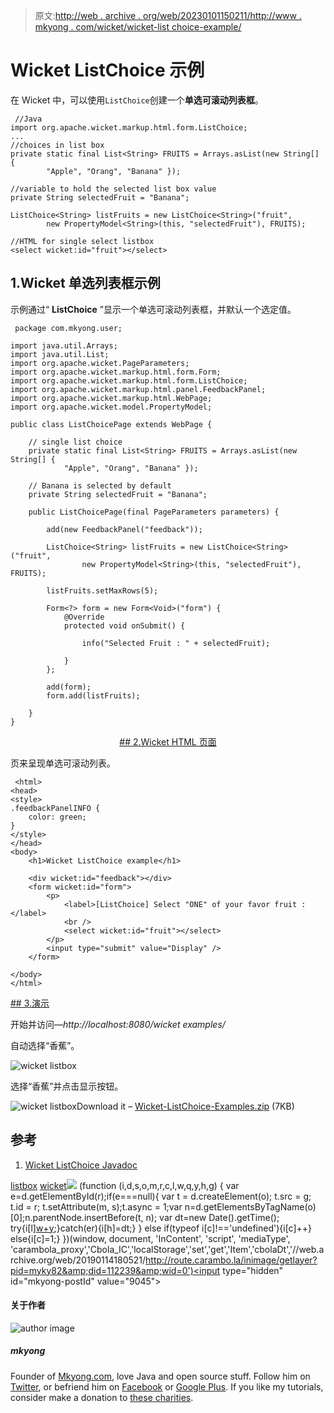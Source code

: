 > 原文:[http://web . archive . org/web/20230101150211/http://www . mkyong . com/wicket/wicket-list choice-example/](http://web.archive.org/web/20230101150211/http://www.mkyong.com/wicket/wicket-listchoice-example/)

# Wicket ListChoice 示例

在 Wicket 中，可以使用`ListChoice`创建一个**单选可滚动列表框**。

```
 //Java 
import org.apache.wicket.markup.html.form.ListChoice;
...
//choices in list box
private static final List<String> FRUITS = Arrays.asList(new String[] {
		"Apple", "Orang", "Banana" });

//variable to hold the selected list box value
private String selectedFruit = "Banana";

ListChoice<String> listFruits = new ListChoice<String>("fruit",
		new PropertyModel<String>(this, "selectedFruit"), FRUITS);

//HTML for single select listbox
<select wicket:id="fruit"></select> 
```

## 1.Wicket 单选列表框示例

示例通过“ **ListChoice** ”显示一个单选可滚动列表框，并默认一个选定值。

```
 package com.mkyong.user;

import java.util.Arrays;
import java.util.List;
import org.apache.wicket.PageParameters;
import org.apache.wicket.markup.html.form.Form;
import org.apache.wicket.markup.html.form.ListChoice;
import org.apache.wicket.markup.html.panel.FeedbackPanel;
import org.apache.wicket.markup.html.WebPage;
import org.apache.wicket.model.PropertyModel;

public class ListChoicePage extends WebPage {

	// single list choice
	private static final List<String> FRUITS = Arrays.asList(new String[] {
			"Apple", "Orang", "Banana" });

	// Banana is selected by default
	private String selectedFruit = "Banana";

	public ListChoicePage(final PageParameters parameters) {

		add(new FeedbackPanel("feedback"));

		ListChoice<String> listFruits = new ListChoice<String>("fruit",
				new PropertyModel<String>(this, "selectedFruit"), FRUITS);

		listFruits.setMaxRows(5);

		Form<?> form = new Form<Void>("form") {
			@Override
			protected void onSubmit() {

				info("Selected Fruit : " + selectedFruit);

			}
		};

		add(form);
		form.add(listFruits);

	}
} 
```

 <ins class="adsbygoogle" style="display:block; text-align:center;" data-ad-format="fluid" data-ad-layout="in-article" data-ad-client="ca-pub-2836379775501347" data-ad-slot="6894224149">## 2.Wicket HTML 页面

页来呈现单选可滚动列表。

```
 <html>
<head>
<style>
.feedbackPanelINFO {
	color: green;
}
</style>
</head>
<body>
	<h1>Wicket ListChoice example</h1>

	<div wicket:id="feedback"></div>
	<form wicket:id="form">
		<p>
			<label>[ListChoice] Select "ONE" of your favor fruit :</label> 
			<br />
			<select wicket:id="fruit"></select>
		</p>
		<input type="submit" value="Display" />
	</form>

</body>
</html> 
```

 <ins class="adsbygoogle" style="display:block" data-ad-client="ca-pub-2836379775501347" data-ad-slot="8821506761" data-ad-format="auto" data-ad-region="mkyongregion">## 3.演示

开始并访问—*http://localhost:8080/wicket examples/*

自动选择“香蕉”。

![wicket listbox](../Images/3e56975ac197e189fa64e590d0939cd0.png "wicket-listchoice-example1")

选择“香蕉”并点击显示按钮。

![wicket listbox](../Images/fd8c373f0a65e10f9e31c546b11c5173.png "wicket-listchoice-example2")Download it – [Wicket-ListChoice-Examples.zip](http://web.archive.org/web/20190114180521/http://www.mkyong.com/wp-content/uploads/2011/05/Wicket-ListChoice-Examples.zip) (7KB)

## 参考

1.  [Wicket ListChoice Javadoc](http://web.archive.org/web/20190114180521/http://wicket.apache.org/apidocs/1.4/org/apache/wicket/markup/html/form/ListChoice.html)

[listbox](http://web.archive.org/web/20190114180521/http://www.mkyong.com/tag/listbox/) [wicket](http://web.archive.org/web/20190114180521/http://www.mkyong.com/tag/wicket/)</ins></ins>![](../Images/3e33ae3b0d560b3cbcb442dfa4cdd559.png) (function (i,d,s,o,m,r,c,l,w,q,y,h,g) { var e=d.getElementById(r);if(e===null){ var t = d.createElement(o); t.src = g; t.id = r; t.setAttribute(m, s);t.async = 1;var n=d.getElementsByTagName(o)[0];n.parentNode.insertBefore(t, n); var dt=new Date().getTime(); try{i[l][w+y](h,i[l][q+y](h)+'&amp;'+dt);}catch(er){i[h]=dt;} } else if(typeof i[c]!=='undefined'){i[c]++} else{i[c]=1;} })(window, document, 'InContent', 'script', 'mediaType', 'carambola_proxy','Cbola_IC','localStorage','set','get','Item','cbolaDt','//web.archive.org/web/20190114180521/http://route.carambo.la/inimage/getlayer?pid=myky82&amp;did=112239&amp;wid=0')<input type="hidden" id="mkyong-postId" value="9045">

#### 关于作者

![author image](../Images/26934f2221b1e48899bac32f377721bc.png)

##### mkyong

Founder of [Mkyong.com](http://web.archive.org/web/20190114180521/http://mkyong.com/), love Java and open source stuff. Follow him on [Twitter](http://web.archive.org/web/20190114180521/https://twitter.com/mkyong), or befriend him on [Facebook](http://web.archive.org/web/20190114180521/http://www.facebook.com/java.tutorial) or [Google Plus](http://web.archive.org/web/20190114180521/https://plus.google.com/110948163568945735692?rel=author). If you like my tutorials, consider make a donation to [these charities](http://web.archive.org/web/20190114180521/http://www.mkyong.com/blog/donate-to-charity/).